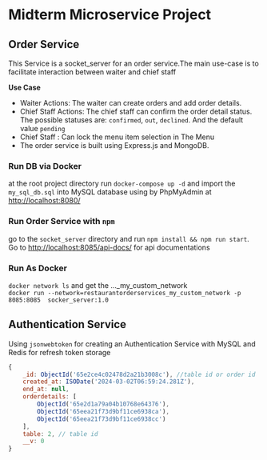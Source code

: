 # Midterm Microservice Project

## Order Service
This Service is a socket_server for an order service.The main use-case is to facilitate interaction between waiter and chief staff 


**Use Case**
- Waiter Actions: The waiter can create orders and add order details.
- Chief Staff Actions: The chief staff can confirm the order detail status. The possible statuses are: `confirmed`, `out`, `declined`. And the default value  `pending`
- Chief Staff : Can lock the menu item selection in The Menu
- The order service is built using Express.js and MongoDB.

### Run DB via Docker
at the root project directory run `docker-compose up -d` and import the `my_sql_db.sql` into MySQL database using by PhpMyAdmin at [http://localhost:8080/](http://localhost:8080/)

### Run Order Service with `npm`
go to the `socket_server` directory and run `npm install && npm run start`. Go to [http://localhost:8085/api-docs/](http://localhost:8085/api-docs/) for api documentations
### Run As Docker 
`docker network ls` and get the ..._my_custom_network \
`docker run --network=restaurantorderservices_my_custom_network -p 8085:8085  socker_server:1.0`
## Authentication Service
Using `jsonwebtoken` for creating an Authentication Service with MySQL and Redis for refresh token storage
```js
{
    _id: ObjectId('65e2ce4c02478d2a21b3008c'), //table id or order id
    created_at: ISODate('2024-03-02T06:59:24.281Z'),
    end_at: null,
    orderdetails: [
        ObjectId('65e2d1a79a04b10768e64376'),
        ObjectId('65eea21f73d9bf11ce6938ca'),
        ObjectId('65eea21f73d9bf11ce6938cc')
    ],
    table: 2, // table id
    __v: 0
}
```